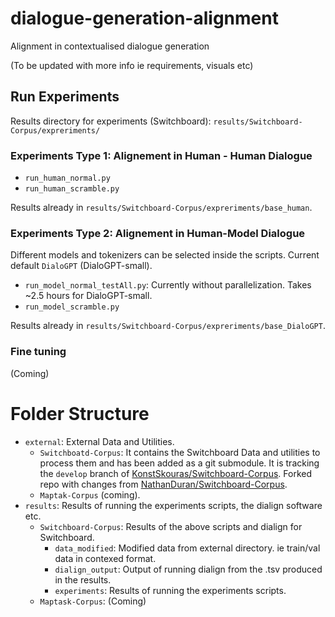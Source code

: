 # dialogue-generation-alignment
Alignment in contextualised dialogue generation

(To be updated with more info ie requirements, visuals etc)

## Run Experiments
Results directory for experiments (Switchboard): `results/Switchboard-Corpus/expreriments/`
### Experiments Type 1: Alignement in Human - Human Dialogue
- `run_human_normal.py`
- `run_human_scramble.py`

Results already in `results/Switchboard-Corpus/expreriments/base_human`.
### Experiments Type 2: Alignement in Human-Model Dialogue
Different models and tokenizers can be selected inside the scripts. Current default `DialoGPT` (DialoGPT-small).
- `run_model_normal_testAll.py`: Currently without parallelization. Takes ~2.5 hours for DialoGPT-small.
- `run_model_scramble.py`

Results already in `results/Switchboard-Corpus/expreriments/base_DialoGPT`.
### Fine tuning
(Coming)

# Folder Structure
- `external`: External Data and Utilities. 
  - `Switchboatd-Corpus`: It contains the Switchboard Data and utilities to process them and has been added as a git submodule. It is tracking the `develop` branch of [KonstSkouras/Switchboard-Corpus](https://github.com/KonstSkouras/Switchboard-Corpus/tree/develop). Forked repo with changes from [NathanDuran/Switchboard-Corpus](https://github.com/NathanDuran/Switchboard-Corpus).
  - `Maptak-Corpus` (coming).
- `results`: Results of running the experiments scripts, the dialign software etc.
  - `Switchboard-Corpus`: Results of the above scripts and dialign for Switchboard.
    - `data_modified`: Modified data from external directory. ie train/val data in contexed format.
    - `dialign_output`: Output of running dialign from the .tsv produced in the results. 
    - `experiments`: Results of running the experiments scripts.
  - `Maptask-Corpus`: (Coming)



